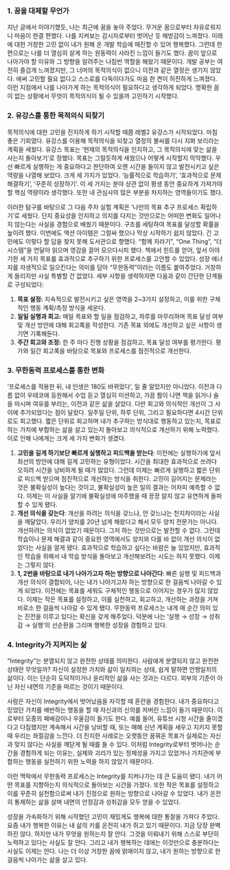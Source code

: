 ### 1. 꿈을 대체할 무언가

지난 글에서 이야기했듯, 나는 최근에 꿈을 놓아 주었다. 무거운 꿈으로부터 자유로워지니 마음이 한결 편했다. 나를 지켜보는 감시자로부터 벗어난 듯 해방감이 느껴졌다. 미래에 대한 거창한 고민 없이 내가 원해 온 개발 학습에 매진할 수 있어 행복했다. 그런데 한 편으로는 나를 더 열심히 살게 하는 원동력이 사라진 느낌이 들기도 했다. 꿈이 앞으로 나아가야 할 이유와 그 방향을 알려주는 나침반 역할을 해왔기 때문이다. 개발 공부는 여전히 즐겁게 느껴졌지만, 그 너머의 목적의식이 없으니 이전과 같은 열정은 생기지 않았다. 애써 고민할 필요 없다고 스스로를 다독이다가도 마음 한 켠이 허전하게 느껴졌다. 이런 지점에서 나를 나아가게 하는 목적의식이 필요하다고 생각하게 되었다. 명확한 꿈이 없는 상황에서 무엇이 목적의식이 될 수 있을까 고민하기 시작했다.

### 2. 유강스를 통한 목적의식 되찾기

목적의식에 대한 고민을 진지하게 하기 시작할 때쯤 레벨2 유강스가 시작되었다. 마침 좋은 기회였다. 유강스를 이용해 목적의식을 되찾고 열정의 불씨를 다시 지펴 보리라는 계획을 세웠다. 유강스 목표는 ‘현재의 목적의식을 인지하고, 그 목적의식에 맞는 삶을 사는지 돌아보기’로 정했다. 목표는 그럴듯하게 세웠으나 어떻게 시작할지 막막했다. 우선 빠르게 실행하는 게 중요하다고 판단하여 오랜 시간을 들이지 않고 발전시키고 싶은 역량을 나열해 보았다. 크게 세 가지가 있었다. ‘능률적으로 학습하기’, ‘효과적으로 문제 해결하기’, ‘꾸준히 성장하기’. 이 세 가지는 분야 상관 없이 평생 동안 중요하게 가져가야 할 핵심 역량이라 생각했다. 또한 내 관심사의 많은 부분을 차지하는 영역들이기도 했다.

이러한 탐구를 바탕으로 그 다음 주차 실험 계획은 ‘나만의 목표 추구 프로세스 확립하기’로 세웠다. 단지 중요성을 인지하고 의지를 다지는 것만으로는 어떠한 변화도 일어나지 않는다는 사실을 경험으로 배웠기 때문이다. 구조를 세팅하여 목표를 달성할 확률을 높이려 했다. 이번에도 액션 아이템은 그럴싸 했으나 막상 시작하기 쉽지 않았다. 긴 고민에도 이렇다 할 답을 찾지 못해 도서관으로 향했다. “함께 자라기”, “One Thing”, “더 시스템”을 연달아 읽으며 영감을 끌어 모으다시피 했다. 책에서 힌트를 얻어, 앞서 이야기한 세 가지 목표를 효과적으로 추구하기 위한 프로세스를 고안할 수 있었다. 성장 에너지를 자생적으로 일으킨다는 의미를 담아 “무한동력”이라는 이름도 붙여주었다. 거창하게 들리지만 사실 특별할 건 없었다. 세부 사항을 생략하자면 다음과 같이 간단한 단계들로 구성되었다:

1. **목표 설정:** 지속적으로 발전시키고 싶은 영역을 2~3가지 설정하고, 이를 위한 구체적인 행동 계획/측정 방식을 세운다.
2. **일일 실행과 회고:** 매일 목표와 할 일을 점검하고, 하루를 마무리하며 목표 달성 여부 및 개선 방안에 대해 회고록을 작성한다. 기존 목표 외에도 개선하고 싶은 사항이 생기면 기록해둔다.
3. **주간 회고와 조정:** 한 주 마다 진행 상황을 점검하고, 목표 달성 여부를 평가한다. 평가와 일간 회고록을 바탕으로 목표와 프로세스를 점진적으로 개선한다.

### 3. 무한동력 프로세스를 통한 변화

‘프로세스를 적용한 뒤, 내 인생은 180도 바뀌었다’, 일 줄 알았지만 아니었다. 이전과 다름 없이 우테코에 등원해서 수업 듣고 열심히 미션하고, 가끔 짬이 나면 책을 읽거나 술을 마시며 여유를 부리는, 이전과 같은 삶을 살았다. 다만 회고와 의식적인 개선이 그 사이에 추가되었다는 점이 달랐다. 일주일 단위, 하루 단위, 그리고 필요하다면 4시간 단위로도 회고했다. 짧은 단위로 회고하며 내가 추구하는 방식대로 행동하고 있는지, 목표로 하는 가치에 부합하는 삶을 살고 있는지 돌아보고 의식적으로 개선하기 위해 노력했다. 이로 인해 나에게는 크게 세 가지 변화가 생겼다.

1. **고민을 길게 하기보단 빠르게 실행하고 피드백을 받는다**: 이전에는 실행하기에 앞서 최선의 방안에 대해 길게 고민하는 유형이었다. 시간을 최대한 효과적으로 쓰려다 오히려 시간을 낭비하게 될 때가 많았다. 그런데 이제는 빠르게 실행하고 짧은 단위로 피드백 받으며 점진적으로 개선하는 방식을 취한다. 고민이 길어지는 문제라는 것은 불확실성이 높다는 것이고, 불확실성이 높은 일의 결과는 어차피 예측할 수 없다. 이제는 이 사실을 알기에 불확실성에 마주했을 때 끙끙 앓지 않고 유연하게 돌파할 수 있게 됐다.
2. **개선 의식을 갖는다**: 개선을 하려는 의식을 갖느냐, 안 갖느냐는 천지차이라는 사실을 깨달았다. 우리가 양치를 20년 넘게 해왔다고 해서 모두 양치 전문가는 아니다. 개선하려는 의식이 없었기 때문이다. 그저 하는 것만으로는 발전할 수 없다. 그런데 학습이나 문제 해결과 같이 중요한 영역에서도 양치와 다를 바 없이 개선 의식이 없었다는 사실을 알게 됐다. 효과적으로 학습하고 싶다는 바람은 늘 있었지만, 효과적인 학습을 위해서 내 학습 방식을 돌아보고 개선해보려는 시도는 하지 못했다. 이제는 그렇지 않다.
3. **1, 2번을 바탕으로 내가 나아가고자 하는 방향으로 나아간다**: 빠른 실행 및 피드백과 개선 의식이 결합되어, 나는 내가 나아가고자 하는 방향으로 한 걸음씩 나아갈 수 있게 되었다. 이전에는 목표를 세워도 구체적인 행동으로 이어지는 경우가 많지 않았다. 이제는 작은 목표를 설정하고, 이를 실천하고, 회고하고, 개선하는 과정을 거쳐 비로소 한 걸음씩 나아갈 수 있게 됐다. 무한동력 프로세스는 내게 매 순간 의미 있는 진전을 이루고 있다는 확신을 갖게 해주었다. 덕분에 나는 ‘실행 → 성장 → 성취감 → 실행’의 선순환을 그리며 행복한 성장을 경험하고 있다.

### 4. Integrity가 지켜지는 삶

“Integrity”는 분열되지 않고 완전한 상태를 의미한다. 사람에게 분열되지 않고 완전한 상태란 무엇일까? 자신이 설정한 가치와 삶이 일치하는 상태, 쉽게 말하면 언행일치의 삶이다. 이는 단순히 도덕적이거나 윤리적인 삶을 사는 것과는 다르다. 외부의 기준이 아닌 자신 내면의 기준을 따르는 것이기 때문이다.

사람은 자신이 Integrity에서 벗어났음을 자각할 때 혼란을 경험한다. 내가 중요하다고 믿었던 가치를 배반하는 행동을 할 때 자신과의 신의를 저버린 느낌이 들기 때문이다. 이로부터 모종의 패배감이나 우울감이 들기도 한다. 예를 들어, 유튜브 시청 시간을 줄이겠다고 다짐했지만 계속해서 시간을 낭비할 때, 또는 매해 신년 계획을 세우고 지키지 못할 때 우리는 좌절감을 느낀다. 더 진지한 사례로는 오랫동안 꿈꿔온 목표가 실제로는 자신과 맞지 않다는 사실을 깨닫게 될 때를 들 수 있다. 이처럼 Integrity로부터 벗어나는 순간을 경험하게 되는 이유는, 실제와 괴리가 있는 정체성을 가지고 있었거나 가치관에 부합하는 행동을 실천하기 위한 노력을 하지 않았기 때문이다.

이런 맥락에서 무한동력 프로세스는 Integrity를 지켜나가는 데 큰 도움이 됐다. 내가 어떤 목표를 지향하는지 의식적으로 돌아보는 시간을 가졌다. 또한 작은 목표를 설정하고 이를 꾸준히 실천함으로써 내가 진정으로 원하는 방향으로 나아갈 수 있었다. 내가 온전히 통제하는 삶을 살며 내면의 안정감과 성취감을 모두 얻을 수 있었다.

성장을 가속화하기 위해 시작했던 고민이 재밌게도 행복에 대한 통찰을 가져다 주었다. 요즘 내가 행복한 이유는 내 삶의 키를 온전히 내가 쥐고 있기 때문이다. 지금 당장 완벽하진 않다. 하지만 내가 무엇을 원하는지 잘 안다. 그것을 이뤄내기 위해 스스로 부단히 노력하고 있다는 사실도 잘 안다. 그리고 내가 행복하는 데에는 이것만으로 충분하다는 사실도 이제는 안다. 나는 더 이상 거창한 꿈에 얽매이지 않고, 내가 원하는 방향으로 한 걸음씩 나아가는 삶을 살고 있다.
